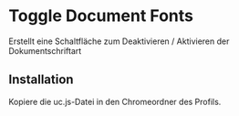 # Toggle Document Fonts
Erstellt eine Schaltfläche zum Deaktivieren / Aktivieren der Dokumentschriftart

## Installation
Kopiere die uc.js-Datei in den Chromeordner des Profils.